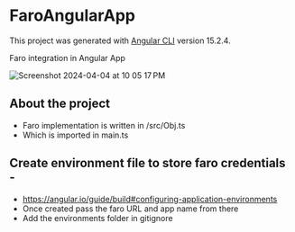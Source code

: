 # FaroAngularApp

This project was generated with [Angular CLI](https://github.com/angular/angular-cli) version 15.2.4.

Faro integration in Angular App

![Screenshot 2024-04-04 at 10 05 17 PM](https://github.com/AyanBhadury/faro-angular-app/assets/17782121/9395a230-dc6f-4829-b080-70bb0087eacd)


## About the project

- Faro implementation is written in /src/Obj.ts
- Which is imported in main.ts

## Create environment file to store faro credentials - 
- https://angular.io/guide/build#configuring-application-environments
- Once created pass the faro URL and app name from there
- Add the environments folder in gitignore
